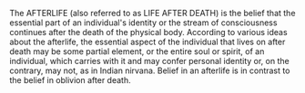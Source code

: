 The AFTERLIFE (also referred to as LIFE AFTER DEATH) is the belief that the essential part of an individual's identity or the stream of consciousness continues after the death of the physical body. According to various ideas about the afterlife, the essential aspect of the individual that lives on after death may be some partial element, or the entire soul or spirit, of an individual, which carries with it and may confer personal identity or, on the contrary, may not, as in Indian nirvana. Belief in an afterlife is in contrast to the belief in oblivion after death.
